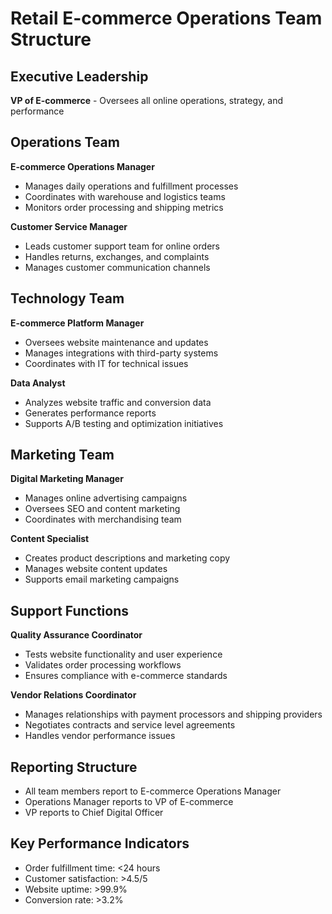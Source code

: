 # Retail E-commerce Operations Team Structure

## Executive Leadership
**VP of E-commerce** - Oversees all online operations, strategy, and performance

## Operations Team
**E-commerce Operations Manager**
- Manages daily operations and fulfillment processes
- Coordinates with warehouse and logistics teams
- Monitors order processing and shipping metrics

**Customer Service Manager**
- Leads customer support team for online orders
- Handles returns, exchanges, and complaints
- Manages customer communication channels

## Technology Team
**E-commerce Platform Manager**
- Oversees website maintenance and updates
- Manages integrations with third-party systems
- Coordinates with IT for technical issues

**Data Analyst**
- Analyzes website traffic and conversion data
- Generates performance reports
- Supports A/B testing and optimization initiatives

## Marketing Team
**Digital Marketing Manager**
- Manages online advertising campaigns
- Oversees SEO and content marketing
- Coordinates with merchandising team

**Content Specialist**
- Creates product descriptions and marketing copy
- Manages website content updates
- Supports email marketing campaigns

## Support Functions
**Quality Assurance Coordinator**
- Tests website functionality and user experience
- Validates order processing workflows
- Ensures compliance with e-commerce standards

**Vendor Relations Coordinator**
- Manages relationships with payment processors and shipping providers
- Negotiates contracts and service level agreements
- Handles vendor performance issues

## Reporting Structure
- All team members report to E-commerce Operations Manager
- Operations Manager reports to VP of E-commerce
- VP reports to Chief Digital Officer

## Key Performance Indicators
- Order fulfillment time: <24 hours
- Customer satisfaction: >4.5/5
- Website uptime: >99.9%
- Conversion rate: >3.2%